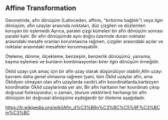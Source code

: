 ## Affine Transformation

Geometride, afin dönüşüm (Latinceden, affinis, "birbirine bağlılık") veya ilgin dönüşüm, afin uzaylar arasında noktaları, düz çizgileri ve düzlemleri koruyan bir eşlemedir.Ayrıca, paralel çizgi kümeleri bir afin dönüşüm sonrası paralel kalır. Bir afin dönüşümde aynı doğru üzerinde duran noktalar arasındaki mesafe oranları korunmasına rağmen, çizgiler arasındaki açılar ve noktalar arasındaki mesafeler korunmayabilir.

Öteleme, dönme, ölçekleme, benzeşim, benzerlik dönüşümü, yansıma, kayma eşlemesi ve bunların kombinasyonları birer ilgin dönüşüm örneğidir.

Öklid uzayı çok amaç için bir afin uzay olarak düşünülüyor olabilir,Afin uzayı kavramı daha genel olmasına rağmen (yani, tüm Öklid uzaylar afin, ama Öklidyen olmayan olan afin uzaylarda vardır).afin koordinatlarda,kartezyen koordinatlar Öklid uzaylarinda yer alır, Bir afin haritanın her koordinatı çıkışı doğrusal fonksiyondur; o zaman, (durum vektörleri) herhangi bir afin dönüşüm bir doğrusal dönüşüme eşdeğerdir bir öteleme aşağıdadır.

https://tr.wikipedia.org/wiki/Afin_d%C3%B6n%C3%BC%C5%9F%C3%BCm%C3%BC
